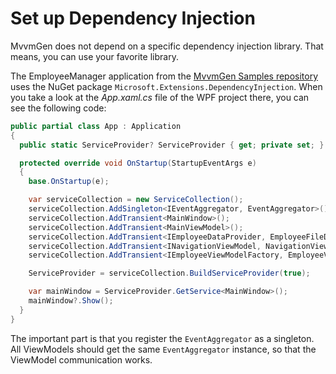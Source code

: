 # Set up Dependency Injection

MvvmGen does not depend on a specific dependency injection library. That means,
you can use your favorite library.

The EmployeeManager application from the [MvvmGen Samples repository](https://github.com/thomasclaudiushuber/mvvmgen-samples)
uses the NuGet package `Microsoft.Extensions.DependencyInjection`. When you take a look
at the _App.xaml.cs_ file of the WPF project there, you can see the following code:


```csharp
public partial class App : Application
{
  public static ServiceProvider? ServiceProvider { get; private set; }

  protected override void OnStartup(StartupEventArgs e)
  {
    base.OnStartup(e);

    var serviceCollection = new ServiceCollection();
    serviceCollection.AddSingleton<IEventAggregator, EventAggregator>();
    serviceCollection.AddTransient<MainWindow>();
    serviceCollection.AddTransient<MainViewModel>();
    serviceCollection.AddTransient<IEmployeeDataProvider, EmployeeFileDataProvider>();
    serviceCollection.AddTransient<INavigationViewModel, NavigationViewModel>();
    serviceCollection.AddTransient<IEmployeeViewModelFactory, EmployeeViewModelFactory>();

    ServiceProvider = serviceCollection.BuildServiceProvider(true);

    var mainWindow = ServiceProvider.GetService<MainWindow>();
    mainWindow?.Show();
  }
}
```

The important part is that you register the `EventAggregator`
as a singleton. All ViewModels should get the same `EventAggregator` instance,
so that the ViewModel communication works.
